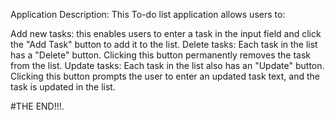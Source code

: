 Application Description:
This To-do list application allows users to:

Add new tasks: this enables users to enter a task in the input field and click the "Add Task" button to add it to the list.
Delete tasks: Each task in the list has a "Delete" button. Clicking this button permanently removes the task from the list.
Update tasks: Each task in the list also has an "Update" button. Clicking this button prompts the user to enter an updated task text, and the task is updated  in the list.

#THE END!!!.
